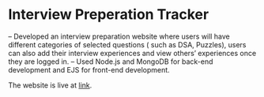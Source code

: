 # Interview Preperation Tracker
– Developed an interview preparation website where users will have different categories of selected questions
( such as DSA, Puzzles), users can also add their interview experiences and view others’ experiences once they are
logged in.
– Used Node.js and MongoDB for back-end development and EJS for front-end development.

The website is live at [link](https://interview-preperation.onrender.com/).
